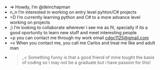 - => Howdy, I’m @deinchapman 
- n_n I’m interested in working on entry level pyhton/C# projects
- =D I’m currently learning python and C# to a more advance level working on projects
- ;) I’m looking to collaborate wherever i see me as fit, specially if its a good oportunity to learn new stuff and meet interesting people
- =p you can contact me through my work email cdgc1125@gmail.com
- =v When you contact me, you call me Carlos and treat me like and adult man
- >_< Something funny is that a good friend of mine tought the basis of coding so I may not be a graduate but i have passion for this!

<!---
deinchapman/deinchapman is a ✨ special ✨ repository because its `README.md` (this file) appears on your GitHub profile.
You can click the Preview link to take a look at your changes.
--->
